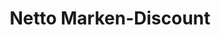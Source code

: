 ---
title: "Netto Marken-Discount"
url: /potsdam/netto-marken-discount-kuckucksruf/
shop: Supermarkt
---